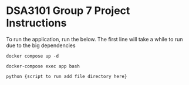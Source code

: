 # DSA3101 Group 7 Project Instructions

To run the application, run the below. The first line will take a while to run due to the big dependencies
```
docker compose up -d
```
```
docker-compose exec app bash
```
```
python {script to run add file directory here}
```
